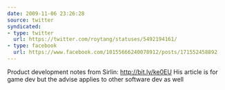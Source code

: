 ```yaml
---
date: 2009-11-06 23:26:28
source: twitter
syndicated:
- type: twitter
  url: https://twitter.com/roytang/statuses/5492194161/
- type: facebook
  url: https://www.facebook.com/10155666240078912/posts/171552458892
---
```


Product development notes from Sirlin: http://bit.ly/ke0EU His article is for game dev but the advise applies to other software dev as well
